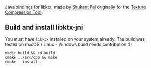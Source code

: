 Java bindings for libktx, made by [Shukant Pal](https://github.com/ShukantPal) originally for the [Texture Compression Tool](https://compressor.shukantpal.com).

## Build and install libktx-jni

You must have `libktx` installed on your system already. The build was
tested on macOS / Linux - Windows build needs contribution :)!

```
mkdir build && cd build
cmake ../src/cpp && make
cmake --install .
```
